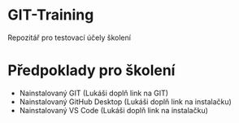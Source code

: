 # GIT-Training
Repozitář pro testovací účely školení

# Předpoklady pro školení
- Nainstalovaný GIT (Lukáši doplň link na GIT)
- Nainstalovaný GitHub Desktop (Lukáši doplň link na instalačku)
- Nainstalovaný VS Code (Lukáši doplň link na instalačku)


